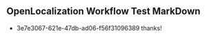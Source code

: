 ## OpenLocalization Workflow Test MarkDown
* 3e7e3067-621e-47db-ad06-f56f31096389 thanks!

<!--HONumber=Aug16_HO3-->


